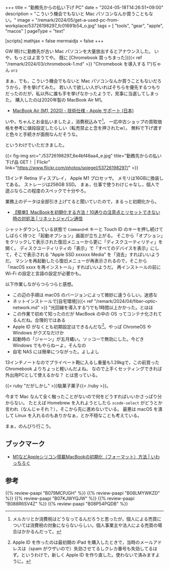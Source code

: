 +++
title = "勤務先からの払い下げ PC"
date =  "2024-05-18T14:26:51+09:00"
description = "こういう機会でもないと Mac パソコンなんか買うこともない。"
image = "/remark/2024/05/get-a-used-pc-from-workplace/53726198297_fc01691b54_o.jpg"
tags = [ "tools", "gear", "apple", "macos" ]
pageType = "text"

[scripts]
  mathjax = false
  mermaidjs = false
+++

GW 明けに勤務先が古い Mac パソコンを大量放出するとアナウンスした。
いや，もっとはよ言うてや。
既に [Chromebook 買っちまった]({{< ref "/remark/2024/03/chromebook-1.md" >}} "Chromebook を導入する 1")ぢゃん `orz`

まぁ，でも，こういう機会でもないと Mac パソコンなんか買うこともないだろうから，手を挙げてみた。
若い人で欲しい人がいればそちらを優先するつもりだったのだが，私以外に誰も手を挙げなかったようで，見事に当選してしまった。
購入したのは2020年製の MacBook Air M1。

- [MacBook Air (M1, 2020) - 技術仕様 - Apple サポート (日本)](https://support.apple.com/ja-jp/111883)

いや，ちゃんとお金払いましたよ，消費税込みで[^t1]。
一応中古ショップの買取価格を参考に値段設定したらしい（転売禁止と念を押されたw）。
無料で下げ渡すと色々と手続きが面倒なんだそうな。

[^t1]: メルカリとか消費税はどうなってるんだろうと思ったが，個人による売買については消費税の対象にならないらしい。個人事業主や法人による売買の場合はかかるんだって。

というわけでいただきました。

{{< fig-img src="./53726198297_6e4bf46aa4_e.jpg" title="勤務先からの払い下げ品 GET！ | Flickr" link="https://www.flickr.com/photos/spiegel/53726198297/" >}}

13インチ Retina ディスプレイ， Apple M1 プロセッサ。
メモリは16GBに換装してある。
ストレージは256GB SSD。
まぁ，仕事で使うわけじゃなし，個人で遊ぶならこの程度のスペックで十分やろ。

業務上のデータは全部引き上げてると聞いていたので，まるっと初期化から。

- [【簡単】MacBookを初期化する方法！10通りの注意点とリセットできない時の対処法 | リネットジャパン通信](https://www.renet.jp/media/macbook-initialization/)

シャットダウンしている状態で `Command+R` キーと Touch ID のキーを押し続けてしばらく待つと「起動オプション」画面が立ち上がる。
そこから「オプション」をクリックして表示された復旧メニューから更に「ディスクユーティリティ」を開く。
ディスクユーティリティの「表示」で「すべてのデバイスを表示」にして，そこで表示される “Apple SSD xxxxxx Media” を「消去」すればいいようだ。
マシンを再起動したら復旧メニューが再表示されるので，そこから「macOS xxxx を再インストール」すればいいようだ。
再インストールの前に Wi-Fi の設定と言語の設定が必要かも。

以下作業しながらつらつらと感想。

- この辺の手順は macOS のバージョンによって微妙に違うらしい。迷惑な
- ネットインストールで[自宅環境]({{< ref "/remark/2024/04/fiber-optic-network.md" >}} "光回線を導入する")でも1時間以上かかった。とほほ
- この作業で初めて知ったのだが MacBook の中の OS ってコンテナ化されてるんだね。合理的ではある
- Apple ID がなくとも初期設定はできるんだな[^ai1]。やっぱ ChromeOS や Windows がクズなだけか
- 起動時の「ジャーン」が五月蝿い。ソッコーで無効にした。今どき Windows でもやらねーよ，そんなの
- 自宅 NAS には簡単につながった。よしよし

[^ai1]: Apple ID を作ったのは最初期の iPad を購入したときで，当時のメールアドレスは（spam がウザいので）失効させてるしクレカ番号も失効してるはず。というわけで，新しく Apple ID を作り直した。使わないで済みますように。

13インチノートなのでプライベート鞄に入るし重量も1.29kgで，この前買った Chromebook よりちょっと軽いんだよね。
なので上手くセッティングできれば外出用PCとして使えるかな？ とは思っている。

{{< ruby "だがしかし" >}}駄菓子菓子{{< /ruby >}}。

今まで Mac なんて全く触ったことがないので何をどうすればいいかさっぱり分からない。
たとえば Homebrew を入れようとしたら `xcode-select` がどうとか言われ（なんじゃそれ？），そこから先に進めないでいる。
最悪は macOS を潰して Linux を入れるのもありかなぁ，とか不穏なことも考えている。

まぁ，のんびり行こう。

## ブックマーク

- [M1などAppleシリコン搭載MacBookの初期化（フォーマット）方法 | いわっちろぐ](https://iwatti.com/format-applesilicon-macbook/)

## 参考

{{% review-paapi "B079MCPJGH" %}} <!-- カメラ 目隠し シャッター -->
{{% review-paapi "B08LMYWKZD" %}} <!-- Bluetooth 無線静音マウス -->
{{% review-paapi "B07KJWYQJW" %}} <!-- ANKER PowerExpand USB メディアハブ -->
{{% review-paapi "B088R6SV4Z" %}} <!-- ANKER 充電器 Power Delivery (PD) 対応。65W -->
{{% review-paapi "B08P54PQDB" %}} <!-- メッセンジャーバッグ -->
